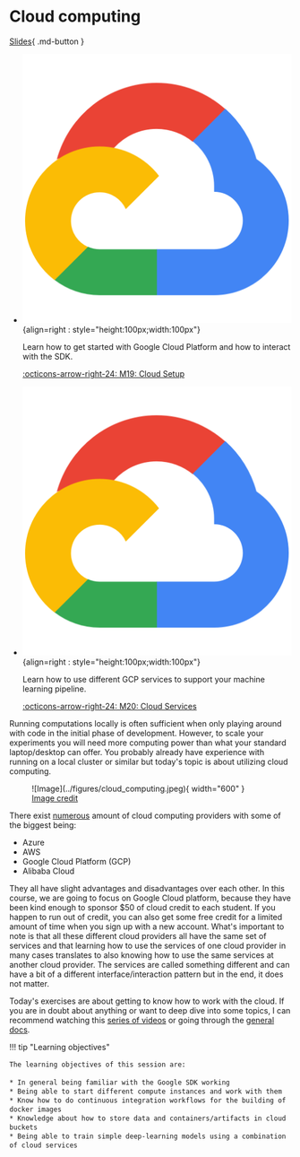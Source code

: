 # Cloud computing

[Slides](../slides/Cloud%20Intro.pdf){ .md-button }

<div class="grid cards" markdown>

- ![](../figures/icons/gcp.png){align=right : style="height:100px;width:100px"}

    Learn how to get started with Google Cloud Platform and how to interact with the SDK.

    [:octicons-arrow-right-24: M19: Cloud Setup](cloud_setup.md)

- ![](../figures/icons/gcp.png){align=right : style="height:100px;width:100px"}

    Learn how to use different GCP services to support your machine learning pipeline.

    [:octicons-arrow-right-24: M20: Cloud Services](using_the_cloud.md)

</div>

Running computations locally is often sufficient when only playing around with code in the initial phase of development.
However, to scale your experiments you will need more computing power than what your standard laptop/desktop can offer.
You probably already have experience with running on a local cluster or similar but today's topic is about utilizing
cloud computing.

<!-- markdownlint-disable -->
<figure markdown>
![Image](../figures/cloud_computing.jpeg){ width="600" }
<figcaption>
<a href="https://towardsdatascience.com/how-to-start-a-data-science-project-using-google-cloud-platform-6618b7c6edd2"> Image credit </a>
</figcaption>
</figure>
<!-- markdownlint-restore -->

There exist [numerous](https://github.com/zszazi/Deep-learning-in-cloud) amount of cloud computing providers with some
of the biggest being:

- Azure
- AWS
- Google Cloud Platform (GCP)
- Alibaba Cloud

They all have slight advantages and disadvantages over each other. In this course, we are going to focus on Google
Cloud platform, because they have been kind enough to sponsor $50 of cloud credit to each student. If you happen to run
out of credit, you can also get some free credit for a limited amount of time when you sign up with a new account.
What's important to note is that all these different cloud providers all have the same set of services and that learning
how to use the services of one cloud provider in many cases translates to also knowing how to use the same services at
another cloud provider. The services are called something different and can have a bit of a different
interface/interaction pattern but in the end, it does not matter.

Today's exercises are about getting to know how to work with the cloud. If you are in doubt about anything or want to
deep dive into some topics, I can recommend watching this
[series of videos](https://www.youtube.com/watch?v=4D3X6Xl5c_Y&list=PLIivdWyY5sqKh1gDR0WpP9iIOY00IE0xL)
or going through the [general docs](https://cloud.google.com/docs).

!!! tip "Learning objectives"

    The learning objectives of this session are:

    * In general being familiar with the Google SDK working
    * Being able to start different compute instances and work with them
    * Know how to do continuous integration workflows for the building of docker images
    * Knowledge about how to store data and containers/artifacts in cloud buckets
    * Being able to train simple deep-learning models using a combination of cloud services
